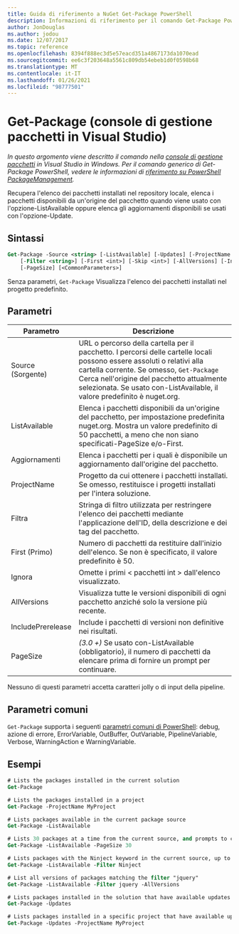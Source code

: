 ```yaml
---
title: Guida di riferimento a NuGet Get-Package PowerShell
description: Informazioni di riferimento per il comando Get-Package PowerShell nella console di gestione pacchetti NuGet in Visual Studio.
author: JonDouglas
ms.author: jodou
ms.date: 12/07/2017
ms.topic: reference
ms.openlocfilehash: 8394f888ec3d5e57eacd351a4867173da1070ead
ms.sourcegitcommit: ee6c3f203648a5561c809db54ebeb1d0f0598b68
ms.translationtype: MT
ms.contentlocale: it-IT
ms.lasthandoff: 01/26/2021
ms.locfileid: "98777501"
---
```

# <a name="get-package-package-manager-console-in-visual-studio"></a>Get-Package (console di gestione pacchetti in Visual Studio)

*In questo argomento viene descritto il comando nella [console di gestione pacchetti](../../consume-packages/install-use-packages-powershell.md) in Visual Studio in Windows. Per il comando generico di Get-Package PowerShell, vedere le informazioni di [riferimento su PowerShell PackageManagement](/powershell/module/packagemanagement/?view=powershell-6).*

Recupera l'elenco dei pacchetti installati nel repository locale, elenca i pacchetti disponibili da un'origine del pacchetto quando viene usato con l'opzione-ListAvailable oppure elenca gli aggiornamenti disponibili se usati con l'opzione-Update.

## <a name="syntax"></a>Sintassi

```ps
Get-Package -Source <string> [-ListAvailable] [-Updates] [-ProjectName <string>]
    [-Filter <string>] [-First <int>] [-Skip <int>] [-AllVersions] [-IncludePrerelease]
    [-PageSize] [<CommonParameters>]
```

Senza parametri, `Get-Package` Visualizza l'elenco dei pacchetti installati nel progetto predefinito.

## <a name="parameters"></a>Parametri

| Parametro | Descrizione |
| --- | --- |
| Source (Sorgente) | URL o percorso della cartella per il pacchetto. I percorsi delle cartelle locali possono essere assoluti o relativi alla cartella corrente. Se omesso, `Get-Package` Cerca nell'origine del pacchetto attualmente selezionata. Se usato con-ListAvailable, il valore predefinito è nuget.org. |
| ListAvailable | Elenca i pacchetti disponibili da un'origine del pacchetto, per impostazione predefinita nuget.org. Mostra un valore predefinito di 50 pacchetti, a meno che non siano specificati-PageSize e/o-First. |
| Aggiornamenti | Elenca i pacchetti per i quali è disponibile un aggiornamento dall'origine del pacchetto. |
| ProjectName | Progetto da cui ottenere i pacchetti installati. Se omesso, restituisce i progetti installati per l'intera soluzione. |
| Filtra | Stringa di filtro utilizzata per restringere l'elenco dei pacchetti mediante l'applicazione dell'ID, della descrizione e dei tag del pacchetto. |
| First (Primo) | Numero di pacchetti da restituire dall'inizio dell'elenco. Se non è specificato, il valore predefinito è 50. |
| Ignora | Omette i primi &lt; pacchetti int &gt; dall'elenco visualizzato.  |
| AllVersions | Visualizza tutte le versioni disponibili di ogni pacchetto anziché solo la versione più recente. |
| IncludePrerelease | Include i pacchetti di versioni non definitive nei risultati. |
| PageSize | *(3.0 +)* Se usato con-ListAvailable (obbligatorio), il numero di pacchetti da elencare prima di fornire un prompt per continuare. |

Nessuno di questi parametri accetta caratteri jolly o di input della pipeline.

## <a name="common-parameters"></a>Parametri comuni

`Get-Package` supporta i seguenti [parametri comuni di PowerShell](/powershell/module/microsoft.powershell.core/about/about_commonparameters): debug, azione di errore, ErrorVariable, OutBuffer, OutVariable, PipelineVariable, Verbose, WarningAction e WarningVariable.

## <a name="examples"></a>Esempi

```ps
# Lists the packages installed in the current solution
Get-Package

# Lists the packages installed in a project
Get-Package -ProjectName MyProject

# Lists packages available in the current package source
Get-Package -ListAvailable

# Lists 30 packages at a time from the current source, and prompts to continue if more are available
Get-Package -ListAvailable -PageSize 30

# Lists packages with the Ninject keyword in the current source, up to 50
Get-Package -ListAvailable -Filter Ninject

# List all versions of packages matching the filter "jquery"
Get-Package -ListAvailable -Filter jquery -AllVersions

# Lists packages installed in the solution that have available updates
Get-Package -Updates

# Lists packages installed in a specific project that have available updates
Get-Package -Updates -ProjectName MyProject
```